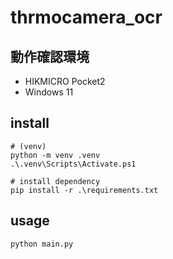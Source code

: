 # thrmocamera_ocr


## 動作確認環境
- HIKMICRO Pocket2
- Windows 11

## install
```
# (venv)
python -m venv .venv
.\.venv\Scripts\Activate.ps1

# install dependency
pip install -r .\requirements.txt
```

## usage
```
python main.py
```
